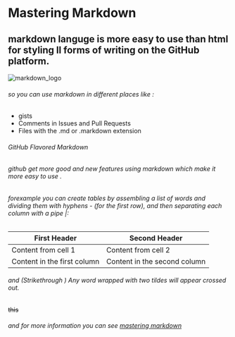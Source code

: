 # Mastering Markdown
## markdown languge is more easy to use than html for styling ll forms of writing on the GitHub platform.
![markdown_logo](https://cdn1.iconfinder.com/data/icons/logos-and-brands-3/512/205_Markdown_logo_logos-512.png)
###### so you can use markdown in different places like :
* gists
* Comments in Issues and Pull Requests
* Files with the .md or .markdown extension
###### _GitHub Flavored Markdown_
###### github get more good and new features using markdown which make it more easy to use .
###### forexample you can create tables by assembling a list of words and dividing them with hyphens - (for the first row), and then separating each column with a pipe |:
First Header | Second Header
------------ | -------------
Content from cell 1 | Content from cell 2
Content in the first column | Content in the second column
###### and (Strikethrough ) Any word wrapped with two tildes will appear crossed out.
~~this~~ 
###### and for more information you can see [mastering markdown](https://guides.github.com/features/mastering-markdown/)